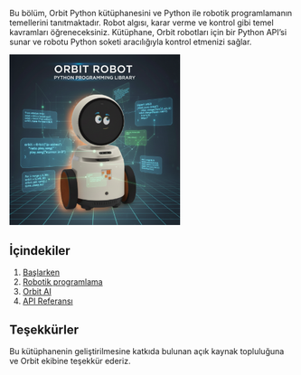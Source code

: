 Bu bölüm, Orbit Python kütüphanesini ve Python ile robotik programlamanın temellerini tanıtmaktadır. 
Robot algısı, karar verme ve kontrol gibi temel kavramları öğreneceksiniz. Kütüphane, 
Orbit robotları için bir Python API’si sunar ve robotu Python soketi aracılığıyla kontrol 
etmenizi sağlar.

<img src="assets/orbit_python.png" width="60%">

## İçindekiler


1. [Başlarken](getting-started.md)
2. [Robotik programlama](robotic-programming.md)
3. [Orbit AI](orbit-ai.md)
4. [API Referansı](reference.md)


## Teşekkürler

Bu kütüphanenin geliştirilmesine katkıda bulunan açık kaynak topluluğuna ve Orbit ekibine teşekkür 
ederiz.